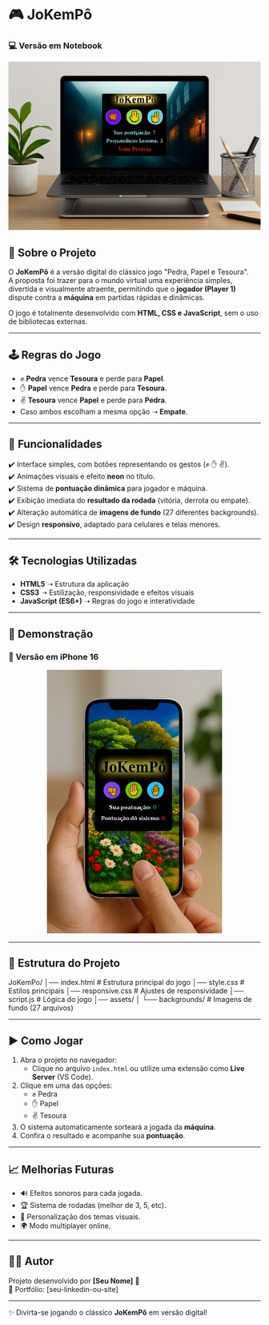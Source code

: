 # 🎮 JoKemPô  

### 💻 Versão em Notebook  
![notebook-preview](https://github.com/AlexandreSilva78/Jogo-JoKemP-/blob/main/img/jokempo-notebook.png)   

## 📌 Sobre o Projeto  
O **JoKemPô** é a versão digital do clássico jogo "Pedra, Papel e Tesoura".  
A proposta foi trazer para o mundo virtual uma experiência simples, divertida e visualmente atraente, permitindo que o **jogador (Player 1)** dispute contra a **máquina** em partidas rápidas e dinâmicas.  

O jogo é totalmente desenvolvido com **HTML, CSS e JavaScript**, sem o uso de bibliotecas externas.  

---

## 🕹️ Regras do Jogo  
- ✊ **Pedra** vence **Tesoura** e perde para **Papel**.  
- ✋ **Papel** vence **Pedra** e perde para **Tesoura**.  
- ✌️ **Tesoura** vence **Papel** e perde para **Pedra**.  
- Caso ambos escolham a mesma opção ➝ **Empate**.  

---

## 🚀 Funcionalidades  
✔️ Interface simples, com botões representando os gestos (✊ ✋ ✌️).  
✔️ Animações visuais e efeito **neon** no título.  
✔️ Sistema de **pontuação dinâmica** para jogador e máquina.  
✔️ Exibição imediata do **resultado da rodada** (vitória, derrota ou empate).  
✔️ Alteração automática de **imagens de fundo** (27 diferentes backgrounds).  
✔️ Design **responsivo**, adaptado para celulares e telas menores.  

---

## 🛠️ Tecnologias Utilizadas  
- **HTML5** ➝ Estrutura da aplicação  
- **CSS3** ➝ Estilização, responsividade e efeitos visuais  
- **JavaScript (ES6+)** ➝ Regras do jogo e interatividade  

---

## 📸 Demonstração  

### 📱 Versão em iPhone 16  
<div align="center">
  <img src='https://github.com/AlexandreSilva78/Jogo-JoKemP-/blob/main/img/jokempo-responsivo.png' width="350" height='auto'/>  
</div>

---

## 📂 Estrutura do Projeto  
JoKemPo/
│── index.html # Estrutura principal do jogo
│── style.css # Estilos principais
│── responsive.css # Ajustes de responsividade
│── script.js # Lógica do jogo
│── assets/
│ └── backgrounds/ # Imagens de fundo (27 arquivos)

---

## ▶️ Como Jogar  
1. Abra o projeto no navegador:  
   - Clique no arquivo `index.html` ou utilize uma extensão como **Live Server** (VS Code).  
2. Clique em uma das opções:  
   - ✊ Pedra  
   - ✋ Papel  
   - ✌️ Tesoura  
3. O sistema automaticamente sorteará a jogada da **máquina**.  
4. Confira o resultado e acompanhe sua **pontuação**.  

---

## 📈 Melhorias Futuras  
- 🔊 Efeitos sonoros para cada jogada.  
- 🏆 Sistema de rodadas (melhor de 3, 5, etc).  
- 🎨 Personalização dos temas visuais.  
- 🌍 Modo multiplayer online.  

---

## 👨‍💻 Autor  
Projeto desenvolvido por **[Seu Nome]** 🚀  
📌 Portfólio: [seu-linkedin-ou-site]  

---
✨ Divirta-se jogando o clássico **JoKemPô** em versão digital!
